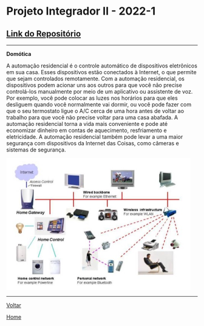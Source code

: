 # Projeto Integrador II - 2022-1

## [Link do Repositório](https://github.com/LPAE/pi2_eng_22_1)

---

**Domótica**

 A automação residencial é o controle automático de dispositivos eletrônicos em sua casa. Esses dispositivos estão conectados à Internet, o que permite que sejam controlados remotamente. Com a automação residencial, os dispositivos podem acionar uns aos outros para que você não precise controlá-los manualmente por meio de um aplicativo ou assistente de voz. Por exemplo, você pode colocar as luzes nos horários para que eles desliguem quando você normalmente vai dormir, ou você pode fazer com que o seu termostato ligue o A/C cerca de uma hora antes de voltar ao trabalho para que você não precise voltar para uma casa abafada. A automação residencial torna a vida mais conveniente e pode até economizar dinheiro em contas de aquecimento, resfriamento e eletricidade. A automação residencial também pode levar a uma maior segurança com dispositivos da Internet das Coisas, como câmeras e sistemas de  segurança.

![Conceito PI2](./img/domotica_1.jpg)

------------------------------------------

[Voltar](./../)

[Home](https://lpae.github.io/)
